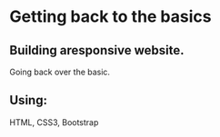 <h1>Getting back to the basics</h1>

<h2>Building aresponsive website.</h2> 
Going back over the basic.

<h2>Using:</h2>
HTML, CSS3, Bootstrap